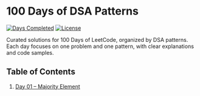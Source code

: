 # 100 Days of DSA Patterns

[![Days Completed](https://img.shields.io/badge/days--completed-01%2F100-blue)](#)
[![License](https://img.shields.io/badge/license-MIT-green)](LICENSE)

Curated solutions for 100 Days of LeetCode, organized by DSA patterns. Each day focuses on one problem and one pattern, with clear explanations and code samples.

## Table of Contents

1. [Day 01 – Majority Element](./day-01-majority-element/README.md)

